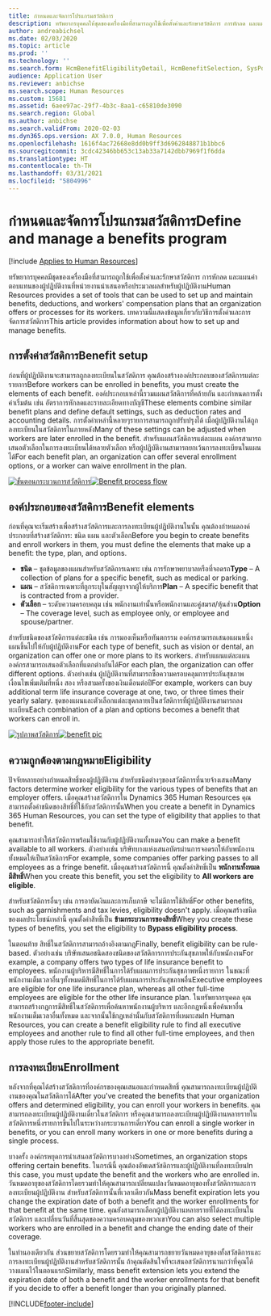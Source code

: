 ```yaml
---
title: กำหนดและจัดการโปรแกรมสวัสดิการ
description: ทรัพยากรบุคคลให้ชุดของเครื่องมือที่สามารถถูกใช้เพื่อตั้งค่าและรักษาสวัสดิการ การหักลด และแผนค่าตอบแทนของผู้ปฏิบัติงานที่หน่วยงานนำเสนอ หรือประมวลผลสำหรับผู้ปฏิบัติงาน บทความนี้แสดงข้อมูลเกี่ยวกับวิธีการตั้งค่าการจัดการสวัสดิการ
author: andreabichsel
ms.date: 02/03/2020
ms.topic: article
ms.prod: ''
ms.technology: ''
ms.search.form: HcmBenefitEligibilityDetail, HcmBenefitSelection, SysPolicyListPage, SysPolicySourceDocumentRuleType, BenefitWorkspace, HcmBenefitSummaryPart
audience: Application User
ms.reviewer: anbichse
ms.search.scope: Human Resources
ms.custom: 15681
ms.assetid: 6aee97ac-29f7-4b3c-8aa1-c65810de3090
ms.search.region: Global
ms.author: anbichse
ms.search.validFrom: 2020-02-03
ms.dyn365.ops.version: AX 7.0.0, Human Resources
ms.openlocfilehash: 1616f4ac72668e8dd0b9ff3d6962848871b1bbc6
ms.sourcegitcommit: 3cdc42346bb653c13ab33a7142dbb7969f1f6dda
ms.translationtype: HT
ms.contentlocale: th-TH
ms.lasthandoff: 03/31/2021
ms.locfileid: "5804996"
---
```

# <a name="define-and-manage-a-benefits-program"></a><span data-ttu-id="7db31-104">กำหนดและจัดการโปรแกรมสวัสดิการ</span><span class="sxs-lookup"><span data-stu-id="7db31-104">Define and manage a benefits program</span></span>

[!include [Applies to Human Resources](../includes/applies-to-hr.md)]

<span data-ttu-id="7db31-105">ทรัพยากรบุคคลมีชุดของเครื่องมือที่สามารถถูกใช้เพื่อตั้งค่าและรักษาสวัสดิการ การหักลด และแผนค่าตอบแทนของผู้ปฏิบัติงานที่หน่วยงานนำเสนอหรือประมวลผลสำหรับผู้ปฏิบัติงาน</span><span class="sxs-lookup"><span data-stu-id="7db31-105">Human Resources provides a set of tools that can be used to set up and maintain benefits, deductions, and workers' compensation plans that an organization offers or processes for its workers.</span></span> <span data-ttu-id="7db31-106">บทความนี้แสดงข้อมูลเกี่ยวกับวิธีการตั้งค่าและการจัดการสวัสดิการ</span><span class="sxs-lookup"><span data-stu-id="7db31-106">This article provides information about how to set up and manage benefits.</span></span>

## <a name="benefit-setup"></a><span data-ttu-id="7db31-107">การตั้งค่าสวัสดิการ</span><span class="sxs-lookup"><span data-stu-id="7db31-107">Benefit setup</span></span>

<span data-ttu-id="7db31-108">ก่อนที่ผู้ปฏิบัติงานจะสามารถถูกลงทะเบียนในสวัสดิการ คุณต้องสร้างองค์ประกอบของสวัสดิการแต่ละรายการ</span><span class="sxs-lookup"><span data-stu-id="7db31-108">Before workers can be enrolled in benefits, you must create the elements of each benefit.</span></span> <span data-ttu-id="7db31-109">องค์ประกอบเหล่านี้รวมแผนสวัสดิการที่คล้ายกัน และกำหนดการตั้งค่าเริ่มต้น เช่น อัตราการหักลดและรายละเอียดทางบัญชี</span><span class="sxs-lookup"><span data-stu-id="7db31-109">These elements combine similar benefit plans and define default settings, such as deduction rates and accounting details.</span></span> <span data-ttu-id="7db31-110">การตั้งค่าเหล่านี้หลายๆรายการสามารถถูกปรับปรุงได้ เมื่อผู้ปฏิบัติงานได้ถูกลงทะเบียนในสวัสดิการในภายหลัง</span><span class="sxs-lookup"><span data-stu-id="7db31-110">Many of these settings can be adjusted when workers are later enrolled in the benefit.</span></span> <span data-ttu-id="7db31-111">สำหรับแผนสวัสดิการแต่ละแผน องค์กรสามารถเสนอตัวเลือกในการลงทะเบียนได้หลายตัวเลือก หรือผู้ปฏิบัติงานสามารถยกเว้นการลงทะเบียนในแผนได้</span><span class="sxs-lookup"><span data-stu-id="7db31-111">For each benefit plan, an organization can offer several enrollment options, or a worker can waive enrollment in the plan.</span></span> 

<span data-ttu-id="7db31-112">[![ขั้นตอนกระบวนการสวัสดิการ](./media/benefit-process-flow1.png)](./media/benefit-process-flow1.png)</span><span class="sxs-lookup"><span data-stu-id="7db31-112">[![Benefit process flow](./media/benefit-process-flow1.png)](./media/benefit-process-flow1.png)</span></span>

## <a name="benefit-elements"></a><span data-ttu-id="7db31-113">องค์ประกอบของสวัสดิการ</span><span class="sxs-lookup"><span data-stu-id="7db31-113">Benefit elements</span></span>

<span data-ttu-id="7db31-114">ก่อนที่คุณจะเริ่มสร้างเพื่อสร้างสวัสดิการและการลงทะเบียนผู้ปฏิบัติงานในนั้น คุณต้องกำหนดองค์ประกอบที่สร้างสวัสดิการ: ชนิด แผน และตัวเลือก</span><span class="sxs-lookup"><span data-stu-id="7db31-114">Before you begin to create benefits and enroll workers in them, you must define the elements that make up a benefit: the type, plan, and options.</span></span>

-   <span data-ttu-id="7db31-115">**ชนิด** – ชุดข้อมูลของแผนสำหรับสวัสดิการเฉพาะ เช่น การรักษาพยาบาลหรือที่จอดรถ</span><span class="sxs-lookup"><span data-stu-id="7db31-115">**Type** – A collection of plans for a specific benefit, such as medical or parking.</span></span>
-   <span data-ttu-id="7db31-116">**แผน** – สวัสดิการเฉพาะที่ถูกระบุในสัญญาจากผู้ให้บริการ</span><span class="sxs-lookup"><span data-stu-id="7db31-116">**Plan** – A specific benefit that is contracted from a provider.</span></span>
-   <span data-ttu-id="7db31-117">**ตัวเลือก** – ระดับความครอบคลุม เช่น พนักงานเท่านั้นหรือพนักงานและคู่สมรส/หุ้นส่วน</span><span class="sxs-lookup"><span data-stu-id="7db31-117">**Option** – The coverage level, such as employee only, or employee and spouse/partner.</span></span>

<span data-ttu-id="7db31-118">สำหรับชนิดของสวัสดิการแต่ละชนิด เช่น การมองเห็นหรือทันตกรรม องค์กรสามารถเสนอแผนหนึ่งแผนขึ้นไปให้กับผู้ปฏิบัติงาน</span><span class="sxs-lookup"><span data-stu-id="7db31-118">For each type of benefit, such as vision or dental, an organization can offer one or more plans to its workers.</span></span> <span data-ttu-id="7db31-119">สำหรับแผนแต่ละแผน องค์กรสามารถเสนอตัวเลือกที่แตกต่างกันได้</span><span class="sxs-lookup"><span data-stu-id="7db31-119">For each plan, the organization can offer different options.</span></span> <span data-ttu-id="7db31-120">ตัวอย่างเช่น ผู้ปฏิบัติงานที่สามารถซื้อความครอบคลุมการประกันสุขภาพเงื่อนไขเพิ่มเติมที่หนึ่ง สอง หรือสามครั้งของเงินเดือนต่อปี</span><span class="sxs-lookup"><span data-stu-id="7db31-120">For example, workers can buy additional term life insurance coverage at one, two, or three times their yearly salary.</span></span> <span data-ttu-id="7db31-121">ชุดของแผนและตัวเลือกแต่ละชุดกลายเป็นสวัสดิการที่ผู้ปฏิบัติงานสามารถลงทะเบียน</span><span class="sxs-lookup"><span data-stu-id="7db31-121">Each combination of a plan and options becomes a benefit that workers can enroll in.</span></span> 

<span data-ttu-id="7db31-122">[![รูปภาพสวัสดิการ](./media/benefit-pic.png)](./media/benefit-pic.png)</span><span class="sxs-lookup"><span data-stu-id="7db31-122">[![benefit pic](./media/benefit-pic.png)](./media/benefit-pic.png)</span></span>

## <a name="eligibility"></a><span data-ttu-id="7db31-123">ความถูกต้องตามกฎหมาย</span><span class="sxs-lookup"><span data-stu-id="7db31-123">Eligibility</span></span>
<span data-ttu-id="7db31-124">ปัจจัยหลายอย่างกำหนดสิทธิ์ของผู้ปฏิบัติงาน สำหรับชนิดต่างๆของสวัสดิการที่นายจ้างเสนอ</span><span class="sxs-lookup"><span data-stu-id="7db31-124">Many factors determine worker eligibility for the various types of benefits that an employer offers.</span></span> <span data-ttu-id="7db31-125">เมื่อคุณสร้างสวัสดิการใน Dynamics 365 Human Resources คุณสามารถตั้งค่าชนิดของสิทธิ์ที่ใช้กับสวัสดิการนั้น</span><span class="sxs-lookup"><span data-stu-id="7db31-125">When you create a benefit in Dynamics 365 Human Resources, you can set the type of eligibility that applies to that benefit.</span></span> 

<span data-ttu-id="7db31-126">คุณสามารถทำให้สวัสดิการพร้อมใช้งานกับผู้ปฏิบัติงานทั้งหมด</span><span class="sxs-lookup"><span data-stu-id="7db31-126">You can make a benefit available to all workers.</span></span> <span data-ttu-id="7db31-127">ตัวอย่างเช่น บริษัทบางแห่งเสนอบัตรผ่านการจอดรถให้กับพนักงานทั้งหมดให้เป็นสวัสดิการ</span><span class="sxs-lookup"><span data-stu-id="7db31-127">For example, some companies offer parking passes to all employees as a fringe benefit.</span></span> <span data-ttu-id="7db31-128">เมื่อคุณสร้างสวัสดิการนี้ คุณตั้งค่าสิทธิ์เป็น **พนักงานทั้งหมดมีสิทธิ์**</span><span class="sxs-lookup"><span data-stu-id="7db31-128">When you create this benefit, you set the eligibility to **All workers are eligible**.</span></span> 

<span data-ttu-id="7db31-129">สำหรับสวัสดิการอื่นๆ เช่น การอายัดเงินและการเก็บภาษี จะไม่มีการใช้สิทธิ์</span><span class="sxs-lookup"><span data-stu-id="7db31-129">For other benefits, such as garnishments and tax levies, eligibility doesn't apply.</span></span> <span data-ttu-id="7db31-130">เมื่อคุณสร้างชนิดของผลประโยชน์เหล่านี้ คุณตั้งค่าสิทธิ์เป็น **ข้ามกระบวนการของสิทธิ์**</span><span class="sxs-lookup"><span data-stu-id="7db31-130">Whey you create these types of benefits, you set the eligibility to **Bypass eligibility process**.</span></span> 

<span data-ttu-id="7db31-131">ในตอนท้าย สิทธิ์ในสวัสดิการสามารถอ้างอิงตามกฎ</span><span class="sxs-lookup"><span data-stu-id="7db31-131">Finally, benefit eligibility can be rule-based.</span></span> <span data-ttu-id="7db31-132">ตัวอย่างเช่น บริษัทเสนอชนิดสองชนิดของสวัสดิการการประกันสุขภาพให้กับพนักงาน</span><span class="sxs-lookup"><span data-stu-id="7db31-132">For example, a company offers two types of life insurance benefit to employees.</span></span> <span data-ttu-id="7db31-133">พนักงานผู้บริหารมีสิทธิ์ในการได้รับแผนการประกันสุขภาพหนึ่งรายการ ในขณะที่พนักงานเต็มเวลาอื่นๆทั้งหมดมีสิทธิ์ในการได้รับแผนการประกันสุขภาพอื่น</span><span class="sxs-lookup"><span data-stu-id="7db31-133">Executive employees are eligible for one life insurance plan, whereas all other full-time employees are eligible for the other life insurance plan.</span></span> <span data-ttu-id="7db31-134">ในทรัพยากรบุคคล คุณสามารถสร้างกฎการมีสิทธิ์ในสวัสดิการเพื่อค้นหาพนักงานผู้บริหาร และอีกกฎหนึ่งเพื่อค้นหาอื่นพนักงานเต็มเวลาอื่นทั้งหมด และจากนั้นใช้กฎเหล่านั้นกับสวัสดิการที่เหมาะสม</span><span class="sxs-lookup"><span data-stu-id="7db31-134">In Human Resources, you can create a benefit eligibility rule to find all executive employees and another rule to find all other full-time employees, and then apply those rules to the appropriate benefit.</span></span>

## <a name="enrollment"></a><span data-ttu-id="7db31-135">การลงทะเบียน</span><span class="sxs-lookup"><span data-stu-id="7db31-135">Enrollment</span></span>
<span data-ttu-id="7db31-136">หลังจากที่คุณได้สร้างสวัสดิการที่องค์กรของคุณเสนอและกำหนดสิทธิ์ คุณสามารถลงทะเบียนผู้ปฏิบัติงานของคุณในสวัสดิการได้</span><span class="sxs-lookup"><span data-stu-id="7db31-136">After you've created the benefits that your organization offers and determined eligibility, you can enroll your workers in benefits.</span></span> <span data-ttu-id="7db31-137">คุณสามารถลงทะเบียนผู้ปฏิบัติงานเดี่ยวในสวัสดิการ หรือคุณสามารถลงทะเบียนผู้ปฏิบัติงานหลายรายในสวัสดิการหนึ่งรายการขึ้นไปในระหว่างกระบวนการเดี่ยว</span><span class="sxs-lookup"><span data-stu-id="7db31-137">You can enroll a single worker in benefits, or you can enroll many workers in one or more benefits during a single process.</span></span> 

<span data-ttu-id="7db31-138">บางครั้ง องค์กรหยุดการนำเสนอสวัสดิการบางอย่าง</span><span class="sxs-lookup"><span data-stu-id="7db31-138">Sometimes, an organization stops offering certain benefits.</span></span> <span data-ttu-id="7db31-139">ในกรณีนี้ คุณต้องอัพเดสวัสดิการและผู้ปฏิบัติงานที่ลงทะเบียน</span><span class="sxs-lookup"><span data-stu-id="7db31-139">In this case, you must update the benefit and the workers who are enrolled in.</span></span> <span data-ttu-id="7db31-140">วันหมดอายุของสวัสดิการโดยรวมทำให้คุณสามารถเปลี่ยนแปลงวันหมดอายุของทั้งสวัสดิการและการลงทะเบียนผู้ปฏิบัติงาน สำหรับสวัสดิการนั้นที่เวลาเดียวกัน</span><span class="sxs-lookup"><span data-stu-id="7db31-140">Mass benefit expiration lets you change the expiration date of both a benefit and the worker enrollments for that benefit at the same time.</span></span> <span data-ttu-id="7db31-141">คุณยังสามารถเลือกผู้ปฏิบัติงานหลายรายที่ได้ลงทะเบียนในสวัสดิการ และเปลี่ยนวันที่สิ้นสุดของความครอบคลุมของพวกเขา</span><span class="sxs-lookup"><span data-stu-id="7db31-141">You can also select multiple workers who are enrolled in a benefit and change the ending date of their coverage.</span></span> 

<span data-ttu-id="7db31-142">ในทำนองเดียวกัน ส่วนขยายสวัสดิการโดยรวมทำให้คุณสามารถขยายวันหมดอายุของทั้งสวัสดิการและการลงทะเบียนผู้ปฏิบัติงานสำหรับสวัสดิการนั้น ถ้าคุณตัดสินใจที่จะเสนอสวัสดิการนานกว่าที่คุณได้วางแผนไว้ในตอนแรก</span><span class="sxs-lookup"><span data-stu-id="7db31-142">Similarly, mass benefit extension lets you extend the expiration date of both a benefit and the worker enrollments for that benefit if you decide to offer a benefit longer than you originally planned.</span></span>




[!INCLUDE[footer-include](../includes/footer-banner.md)]